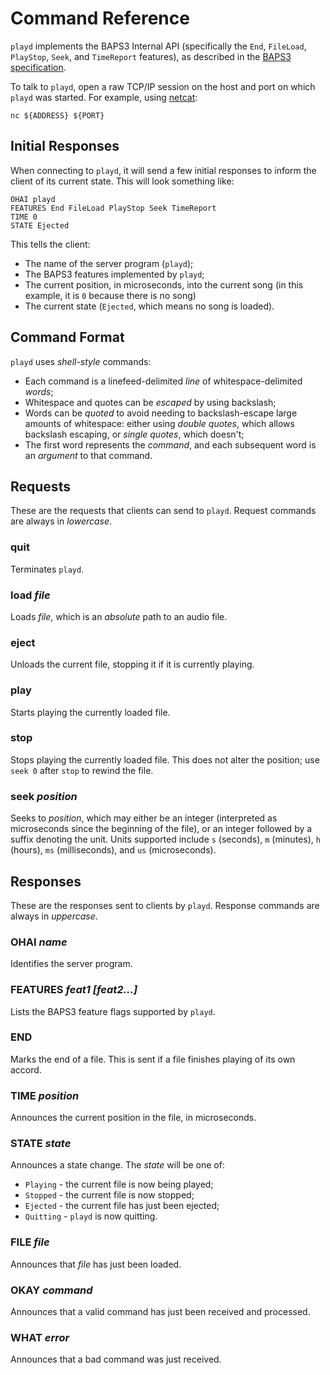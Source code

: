 # Command Reference

`playd` implements the BAPS3 Internal API (specifically the `End`, `FileLoad`,
`PlayStop`, `Seek`, and `TimeReport` features), as described in the [BAPS3
specification][].

To talk to `playd`, open a raw TCP/IP session on the host and port on which
`playd` was started.  For example, using [netcat][]:

    nc ${ADDRESS} ${PORT}

## Initial Responses

When connecting to `playd`, it will send a few initial responses to inform
the client of its current state.  This will look something like:

    OHAI playd
    FEATURES End FileLoad PlayStop Seek TimeReport
    TIME 0
    STATE Ejected

This tells the client:

* The name of the server program (`playd`);
* The BAPS3 features implemented by `playd`;
* The current position, in microseconds, into the current song (in this example,
  it is `0` because there is no song)
* The current state (`Ejected`, which means no song is loaded).

## Command Format

`playd` uses _shell-style_ commands:

* Each command is a linefeed-delimited _line_ of whitespace-delimited _words_;
* Whitespace and quotes can be _escaped_ by using backslash;
* Words can be _quoted_ to avoid needing to backslash-escape large amounts of
  whitespace: either using _double quotes_, which allows backslash escaping, or
  _single quotes_, which doesn't;
* The first word represents the _command_, and each subsequent word is an
  _argument_ to that command.

## Requests

These are the requests that clients can send to `playd`.  Request commands are
always in _lowercase_.

### quit

Terminates `playd`.

### load _file_

Loads _file_, which is an _absolute_ path to an audio file.

### eject

Unloads the current file, stopping it if it is currently playing.

### play

Starts playing the currently loaded file.

### stop

Stops playing the currently loaded file.  This does not alter the position;
use `seek 0` after `stop` to rewind the file.

### seek _position_

Seeks to _position_, which may either be an integer (interpreted as microseconds
since the beginning of the file), or an integer followed by a suffix denoting
the unit.  Units supported include `s` (seconds), `m` (minutes), `h` (hours),
`ms` (milliseconds), and `us` (microseconds).

## Responses

These are the responses sent to clients by `playd`.  Response commands are
always in _uppercase_.

### OHAI _name_

Identifies the server program.

### FEATURES _feat1_ _[feat2...]_

Lists the BAPS3 feature flags supported by `playd`.

### END

Marks the end of a file.  This is sent if a file finishes playing of its own
accord.

### TIME _position_

Announces the current position in the file, in microseconds.

### STATE _state_

Announces a state change.  The _state_ will be one of:

* `Playing` - the current file is now being played;
* `Stopped` - the current file is now stopped;
* `Ejected` - the current file has just been ejected;
* `Quitting` - `playd` is now quitting.

### FILE _file_

Announces that _file_ has just been loaded.

### OKAY _command_

Announces that a valid command has just been received and processed.

### WHAT _error_

Announces that a bad command was just received.

[BAPS3 specification]: https://UniversityRadioYork.github.io/baps3-spec
[netcat]:              http://nc110.sourceforge.net/
